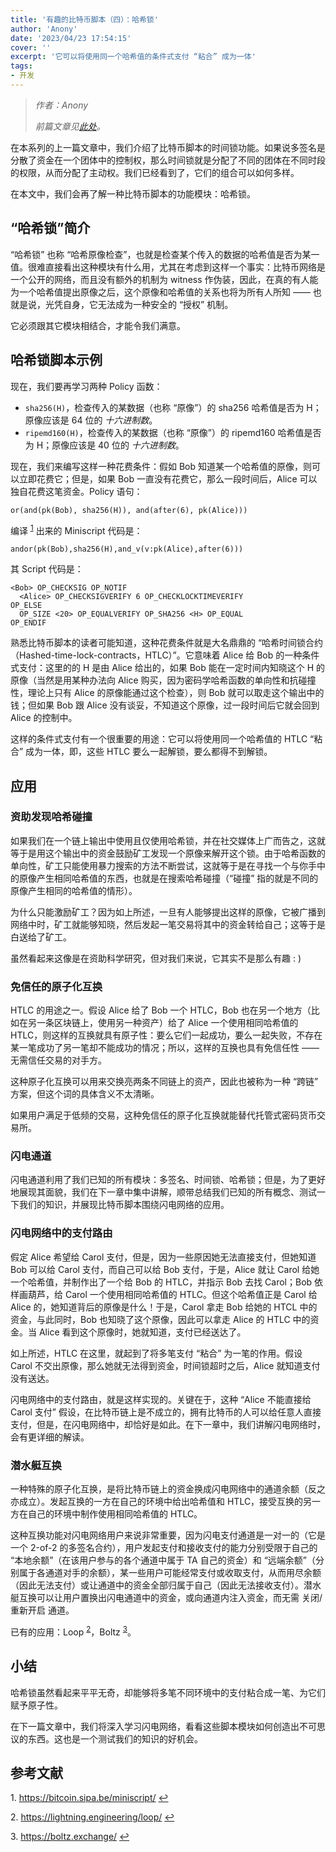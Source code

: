 ```yaml
---
title: '有趣的比特币脚本（四）：哈希锁'
author: 'Anony'
date: '2023/04/23 17:54:15'
cover: ''
excerpt: '它可以将使用同一个哈希值的条件式支付 “粘合” 成为一体'
tags:
- 开发
---
```



> *作者：Anony*
> 
> *前篇文章见[此处](https://www.btcstudy.org/2023/04/21/interesting-bitcoin-scripts-and-its-use-cases-part-3-time-locks/)。*

在本系列的上一篇文章中，我们介绍了比特币脚本的时间锁功能。如果说多签名是分散了资金在一个团体中的控制权，那么时间锁就是分配了不同的团体在不同时段的权限，从而分配了主动权。我们已经看到了，它们的组合可以如何多样。

在本文中，我们会再了解一种比特币脚本的功能模块：哈希锁。

## “哈希锁”简介

“哈希锁” 也称 “哈希原像检查”，也就是检查某个传入的数据的哈希值是否为某一值。很难直接看出这种模块有什么用，尤其在考虑到这样一个事实：比特币网络是一个公开的网络，而且没有额外的机制为 witness 作伪装，因此，在真的有人能为一个哈希值提出原像之后，这个原像和哈希值的关系也将为所有人所知 —— 也就是说，光凭自身，它无法成为一种安全的 “授权” 机制。

它必须跟其它模块相结合，才能令我们满意。

## 哈希锁脚本示例

现在，我们要再学习两种 Policy 函数：

- `sha256(H)`，检查传入的某数据（也称 “原像”）的 sha256 哈希值是否为 H；原像应该是 64 位的 *十六进制数*。
- `ripemd160(H)`，检查传入的某数据（也称 “原像”）的 ripemd160 哈希值是否为 H；原像应该是 40 位的 *十六进制数*。

现在，我们来编写这样一种花费条件：假如 Bob 知道某一个哈希值的原像，则可以立即花费它；但是，如果 Bob 一直没有花费它，那么一段时间后，Alice 可以独自花费这笔资金。Policy 语句：

```
or(and(pk(Bob), sha256(H)), and(after(6), pk(Alice)))
```

编译 <sup><a href="#note1" id="jump-1">1</a></sup> 出来的 Miniscript 代码是：

```
andor(pk(Bob),sha256(H),and_v(v:pk(Alice),after(6)))
```

其 Script 代码是：

```
<Bob> OP_CHECKSIG OP_NOTIF
  <Alice> OP_CHECKSIGVERIFY 6 OP_CHECKLOCKTIMEVERIFY
OP_ELSE
  OP_SIZE <20> OP_EQUALVERIFY OP_SHA256 <H> OP_EQUAL
OP_ENDIF
```

熟悉比特币脚本的读者可能知道，这种花费条件就是大名鼎鼎的 “哈希时间锁合约（Hashed-time-lock-contracts，HTLC）”。它意味着 Alice 给 Bob 的一种条件式支付：这里的的 H 是由 Alice 给出的，如果 Bob 能在一定时间内知晓这个 H 的原像（当然是用某种办法向 Alice 购买，因为密码学哈希函数的单向性和抗碰撞性，理论上只有 Alice 的原像能通过这个检查），则 Bob 就可以取走这个输出中的钱；但如果 Bob 跟 Alice 没有谈妥，不知道这个原像，过一段时间后它就会回到 Alice 的控制中。

这样的条件式支付有一个很重要的用途：它可以将使用同一个哈希值的 HTLC “粘合” 成为一体，即，这些 HTLC 要么一起解锁，要么都得不到解锁。

## 应用

### 资助发现哈希碰撞

如果我们在一个链上输出中使用且仅使用哈希锁，并在社交媒体上广而告之，这就等于是用这个输出中的资金鼓励矿工发现一个原像来解开这个锁。由于哈希函数的单向性，矿工只能使用暴力搜索的方法不断尝试，这就等于是在寻找一个与你手中的原像产生相同哈希值的东西，也就是在搜索哈希碰撞（“碰撞” 指的就是不同的原像产生相同的哈希值的情形）。

为什么只能激励矿工？因为如上所述，一旦有人能够提出这样的原像，它被广播到网络中时，矿工就能够知晓，然后发起一笔交易将其中的资金转给自己；这等于是白送给了矿工。

虽然看起来这像是在资助科学研究，但对我们来说，它其实不是那么有趣 : )

### 免信任的原子化互换

HTLC 的用途之一。假设 Alice 给了 Bob 一个 HTLC，Bob 也在另一个地方（比如在另一条区块链上，使用另一种资产）给了 Alice 一个使用相同哈希值的 HTLC，则这样的互换就具有原子性：要么它们一起成功，要么一起失败，不存在某一笔成功了另一笔却不能成功的情况；所以，这样的互换也具有免信任性 —— 无需信任交易的对手方。

这种原子化互换可以用来交换亮两条不同链上的资产，因此也被称为一种 “跨链” 方案，但这个词的具体含义不太清晰。

如果用户满足于低频的交易，这种免信任的原子化互换就能替代托管式密码货币交易所。

### 闪电通道

闪电通道利用了我们已知的所有模块：多签名、时间锁、哈希锁；但是，为了更好地展现其面貌，我们在下一章中集中讲解，顺带总结我们已知的所有概念、测试一下我们的知识，并展现比特币脚本围绕闪电网络的应用。

### 闪电网络中的支付路由

假定 Alice 希望给 Carol 支付，但是，因为一些原因她无法直接支付，但她知道 Bob 可以给 Carol 支付，而自己可以给 Bob 支付，于是，Alice 就让 Carol 给她一个哈希值，并制作出了一个给 Bob 的 HTLC，并指示 Bob 去找 Carol；Bob 依样画葫芦，给 Carol 一个使用相同哈希值的 HTLC。但这个哈希值正是 Carol 给 Alice 的，她知道背后的原像是什么！于是，Carol 拿走 Bob 给她的 HTCL 中的资金，与此同时，Bob 也知晓了这个原像，因此可以拿走 Alice 的 HTLC 中的资金。当 Alice 看到这个原像时，她就知道，支付已经送达了。

如上所述，HTLC 在这里，就起到了将多笔支付 “粘合” 为一笔的作用。假设 Carol 不交出原像，那么她就无法得到资金，时间锁超时之后，Alice 就知道支付没有送达。

闪电网络中的支付路由，就是这样实现的。关键在于，这种 “Alice 不能直接给 Carol 支付” 假设，在比特币链上是不成立的，拥有比特币的人可以给任意人直接支付，但是，在闪电网络中，却恰好是如此。在下一章中，我们讲解闪电网络时，会有更详细的解读。

### 潜水艇互换

一种特殊的原子化互换，是将比特币链上的资金换成闪电网络中的通道余额（反之亦成立）。发起互换的一方在自己的环境中给出哈希值和 HTLC，接受互换的另一方在自己的环境中制作使用相同哈希值的 HTLC。

这种互换功能对闪电网络用户来说非常重要，因为闪电支付通道是一对一的（它是一个 2-of-2 的多签名合约），用户发起支付和接收支付的能力分别受限于自己的 “本地余额”（在该用户参与的各个通道中属于 TA 自己的资金）和 “远端余额”（分别属于各通道对手的余额），某一些用户可能经常支付或收取支付，从而用尽余额（因此无法支付）或让通道中的资金全部归属于自己（因此无法接收支付）。潜水艇互换可以让用户置换出闪电通道中的资金，或向通道内注入资金，而无需 关闭/重新开启 通道。

已有的应用：Loop <sup><a href="#note2" id="jump-2">2</a></sup>，Boltz <sup><a href="#note3" id="jump-3">3</a></sup>。

## 小结

哈希锁虽然看起来平平无奇，却能够将多笔不同环境中的支付粘合成一笔、为它们赋予原子性。

在下一篇文章中，我们将深入学习闪电网络，看看这些脚本模块如何创造出不可思议的东西。这也是一个测试我们的知识的好机会。

## 参考文献

1.<a id="note1"> </a>https://bitcoin.sipa.be/miniscript/ <a href="#jump-1">↩</a>

2.<a id="note2"> </a>https://lightning.engineering/loop/ <a href="#jump-2">↩</a>

3.<a id="note3"> </a>https://boltz.exchange/ <a href="#jump-3">↩</a>